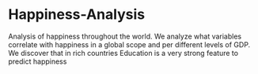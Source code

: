 # Happiness-Analysis
Analysis of happiness throughout the world. We analyze what variables correlate with happiness in a global scope and per different levels of GDP. We discover that in rich countries Education is a very strong feature to predict happiness

